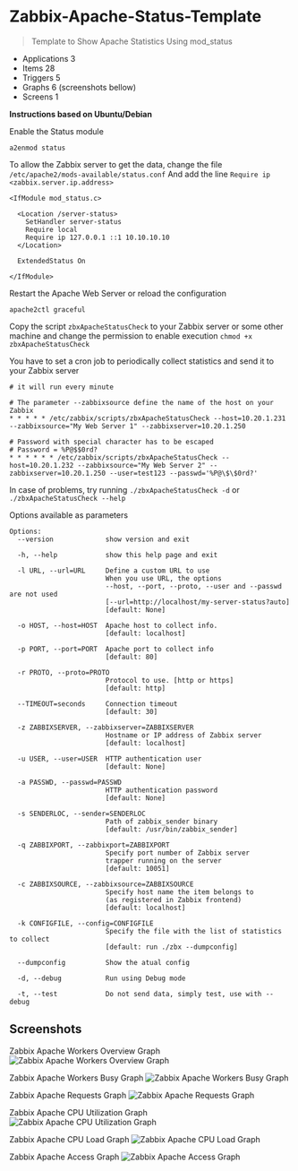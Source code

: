 # **Zabbix-Apache-Status-Template**

>Template to Show Apache Statistics Using mod_status

- Applications 3
- Items 28
- Triggers 5
- Graphs 6 (screenshots bellow)
- Screens 1

**Instructions based on Ubuntu/Debian**

Enable the Status module

`a2enmod status` 

To allow the Zabbix server to get the data, change the file `/etc/apache2/mods-available/status.conf`
And add the line `Require ip <zabbix.server.ip.address>`

```
<IfModule mod_status.c>

  <Location /server-status>
    SetHandler server-status
    Require local
    Require ip 127.0.0.1 ::1 10.10.10.10
  </Location>

  ExtendedStatus On

</IfModule>
```

Restart the Apache Web Server or reload the configuration

`apache2ctl graceful`

Copy the script `zbxApacheStatusCheck` to your Zabbix server or some other machine and change the permission to enable execution `chmod +x zbxApacheStatusCheck`

You have to set a cron job to periodically collect statistics and send it to your Zabbix server

```
# it will run every minute

# The parameter --zabbixsource define the name of the host on your Zabbix
* * * * * /etc/zabbix/scripts/zbxApacheStatusCheck --host=10.20.1.231 --zabbixsource="My Web Server 1" --zabbixserver=10.20.1.250

# Password with special character has to be escaped 
# Password = %P@$$0rd?
* * * * * * /etc/zabbix/scripts/zbxApacheStatusCheck --host=10.20.1.232 --zabbixsource="My Web Server 2" --zabbixserver=10.20.1.250 --user=test123 --passwd='%P@\$\$0rd?'

```

In case of problems, try running `./zbxApacheStatusCheck -d` or `./zbxApacheStatusCheck --help`

Options available as parameters

```
Options:
  --version             show version and exit

  -h, --help            show this help page and exit

  -l URL, --url=URL     Define a custom URL to use
                        When you use URL, the options
                        --host, --port, --proto, --user and --passwd are not used
                        [--url=http://localhost/my-server-status?auto]
                        [default: None]

  -o HOST, --host=HOST  Apache host to collect info.
                        [default: localhost]

  -p PORT, --port=PORT  Apache port to collect info
                        [default: 80]

  -r PROTO, --proto=PROTO
                        Protocol to use. [http or https]
                        [default: http]

  --TIMEOUT=seconds     Connection timeout
                        [default: 30]

  -z ZABBIXSERVER, --zabbixserver=ZABBIXSERVER
                        Hostname or IP address of Zabbix server
                        [default: localhost]

  -u USER, --user=USER  HTTP authentication user
                        [default: None]

  -a PASSWD, --passwd=PASSWD
                        HTTP authentication password
                        [default: None]

  -s SENDERLOC, --sender=SENDERLOC
                        Path of zabbix_sender binary
                        [default: /usr/bin/zabbix_sender]

  -q ZABBIXPORT, --zabbixport=ZABBIXPORT
                        Specify port number of Zabbix server
                        trapper running on the server
                        [default: 10051]

  -c ZABBIXSOURCE, --zabbixsource=ZABBIXSOURCE
                        Specify host name the item belongs to
                        (as registered in Zabbix frontend)
                        [default: localhost]

  -k CONFIGFILE, --config=CONFIGFILE
                        Specify the file with the list of statistics to collect
                        [default: run ./zbx --dumpconfig]

  --dumpconfig          Show the atual config

  -d, --debug           Run using Debug mode

  -t, --test            Do not send data, simply test, use with --debug
```


## Screenshots


Zabbix Apache Workers Overview Graph
![Zabbix Apache Workers Overview Graph](https://image.prntscr.com/image/DPdJMyXGQHaF_9AM7v7dWw.png)

Zabbix Apache Workers Busy Graph
![Zabbix Apache Workers Busy Graph](https://image.prntscr.com/image/uIvOkTVeSWukjilAuRIN1Q.png)

Zabbix Apache Requests Graph
![Zabbix Apache Requests Graph](https://image.prntscr.com/image/9qFhS-CWQqeNuFFAjGvvmQ.png)

Zabbix Apache CPU Utilization Graph
![Zabbix Apache CPU Utilization Graph](https://image.prntscr.com/image/EJADiiaKR5WG-EP8dDtHjA.png)

Zabbix Apache CPU Load Graph
![Zabbix Apache CPU Load Graph](https://image.prntscr.com/image/WLE-k4gqTAaHoLAHKER4Rg.png)

Zabbix Apache Access Graph
![Zabbix Apache Access Graph](https://image.prntscr.com/image/VqEG71F_TemH8HutlYxhVQ.png)
